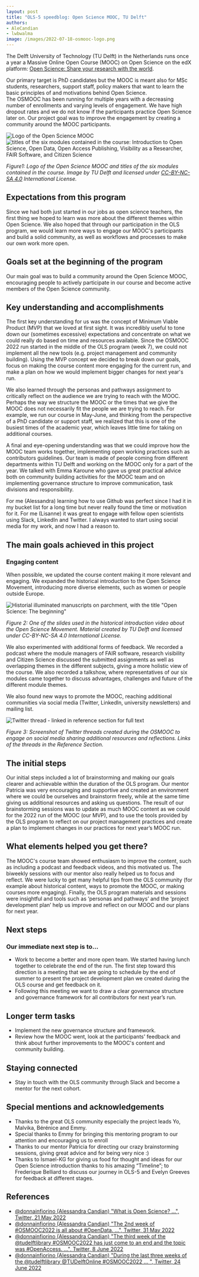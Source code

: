 ```yaml
---
layout: post
title: "OLS-5 speedblog: Open Science MOOC, TU Delft"
authors:
- AleCandian
- lwbwalma
image: /images/2022-07-18-osmooc-logo.png
---
```



The Delft University of Technology (TU Delft) in the Netherlands runs once a year a Massive Online Open Course (MOOC) on Open Science on the edX platform: [Open Science: Share your research with the world](https://learning.edx.org/course/course-v1:DelftX+OS101x+2T2022/home).

Our primary target is PhD candidates but the MOOC is meant also for MSc students, researchers, support staff, policy makers that want to learn the basic principles of and motivations behind Open Science.  
The OSMOOC has been running for multiple years with a decreasing number of enrollments and varying levels of engagement. We have high dropout rates and we do not know if the participants practice Open Science later on. Our project goal was to improve the engagement by creating a community around the MOOC participants.

![Logo of the Open Science MOOC](/images/2022-07-18-osmooc-logo.png)![titles of the six modules contained in the course: Introduction to Open Science, Open Data, Open Access Publishing, Visibility as a Researcher, FAIR Software, and Citizen Science](/images/2022-07-18-osmooc-modules.png)

_Figure1: Logo of the Open Science MOOC and titles of the six modules contained in the course. Image by TU Delft and licensed under [CC-BY-NC-SA 4.0](https://creativecommons.org/licenses/by-nc-sa/4.0/) International License._

## Expectations from this program

Since we had both just started in our jobs as open science teachers, the first thing we hoped to learn was more about the different themes within Open Science. We also hoped that through our participation in the OLS program, we would learn more ways to engage our MOOC's participants and build a solid community, as well as workflows and processes to make our own work more open.

## Goals set at the beginning of the program

Our main goal was to build a community around the Open Science MOOC, encouraging people to actively participate in our course and become active members of the Open Science community.

## Key understanding and accomplishments

The first key understanding for us was the concept of Minimum Viable Product (MVP) that we loved at first sight. It was incredibly useful to tone down our (sometimes excessive) expectations and concentrate on what we could really do based on time and resources available. Since the OSMOOC 2022 run started in the middle of the OLS program (week 7), we could not implement all the new tools (e.g. project management and community building). Using the MVP concept we decided to break down our goals, focus on making the course content more engaging for the current run, and make a plan on how we would implement bigger changes for next year's run.

We also learned through the personas and pathways assignment to critically reflect on the audience we are trying to reach with the MOOC. Perhaps the way we structure the MOOC or the times that we give the MOOC does not necessarily fit the people we are trying to reach. For example, we run our course in May-June, and thinking from the perspective of a PhD candidate or support staff, we realized that this is one of the busiest times of the academic year, which leaves little time for taking on additional courses.

A final and eye-opening understanding was that we could improve how the MOOC team works together, implementing open working practices such as contributors guidelines. Our team is made of people coming from different departments within TU Delft and working on the MOOC only for a part of the year.  We talked with Emma Karoune  who gave us great practical advice both on community building activities for the MOOC team and on implementing governance structure to improve communication, task divisions and responsibility.

For me (Alessandra) learning how to use Github was perfect since I had it in my bucket list for a long time but never really found the time or motivation for it. For me (Lisanne) it was great to engage with fellow open scientists using Slack, LinkedIn and Twitter. I always wanted to start using social media for my work, and now I had a reason to.

## The main goals achieved in this project

### Engaging content

When possible, we updated the course content making it more relevant and engaging. We expanded the historical introduction to the Open Science Movement, introducing more diverse elements, such as women or people outside Europe.

![Historial illuminated manuscripts on parchment, with the title "Open Science: The beginning"](/images/2022-07-18-tudelft-history.png)

_Figure 2: One of the slides used in the historical introduction video about the Open Science Movement. Material created by TU Delft and licensed under CC-BY-NC-SA 4.0 International License._


We also experimented with additional forms of feedback. We recorded a podcast where the module managers of FAIR software, research visibility and Citizen Science discussed the submitted assignments as well as overlapping themes in the different subjects, giving a more holistic view of the course.  We also recorded a talkshow, where representatives of our six modules came together to discuss advantages, challenges and future of the different module themes.

We also found new ways to promote the MOOC, reaching additional communities via social media (Twitter, LinkedIn, university newsletters) and mailing list.

![Twitter thread - linked in reference section for full text](/images/2022-07-18-twitter.png)

_Figure 3: Screenshot of Twitter threads created during the OSMOOC to engage on social media sharing additional resources and reflections. Links of the threads in the Reference Section._

## The initial steps

Our initial steps included a lot of brainstorming and making our goals clearer and achievable within the duration of the OLS program. Our mentor Patricia was very encouraging and supportive and created an environment where we could be ourselves and brainstorm freely, while at the same time giving us additional resources and asking us questions.
The result of our brainstorming sessions was to update as much MOOC content as we could for the 2022 run of the MOOC (our MVP), and to use the tools provided by the OLS program to reflect on our project management practices and create a plan to implement changes in our practices for next year’s MOOC run.

## What elements helped you get there?

The MOOC's course team showed enthusiasm to improve the content, such as including a podcast and feedback videos, and this motivated us. The biweekly sessions with our mentor also really helped us to focus and reflect. We were lucky to get many helpful tips from the OLS community (for example about historical content, ways to promote the MOOC, or making courses more engaging). Finally, the OLS program materials and sessions were insightful and tools such as ‘personas and pathways’ and the ‘project development plan’ help us improve and reflect on our MOOC and our plans for next year.

## Next steps

### Our immediate next step is to…

- Work to become a better and more open team. We started having lunch together to celebrate the end of the run. The first step toward this direction is a meeting that we are going to schedule by the end of summer to present the project development plan we created during the OLS course and get feedback on it.
- Following this meeting we want to draw a clear governance structure and governance framework for all contributors for next year’s run.

## Longer term tasks

- Implement the new governance structure and framework.
- Review how the MOOC went, look at the participants' feedback and think about further improvements to the MOOC's content and community building.

## Staying connected
- Stay in touch with the OLS community through Slack and become a mentor for the next cohort.

## Special mentions and acknowledgements

- Thanks to the great OLS community especially the project leads Yo, Malvika, Bérénice and Emmy.
- Special thanks to Emmy for bringing this mentoring program to our attention and encouraging us to enroll
- Thanks to our mentor Patricia for directing our crazy brainstorming sessions, giving great advice and for being very nice :)
- Thanks to Ismael-KG for giving us food for thought and ideas for our Open Science introduction thanks to his amazing  “Timeline”; to Frederique Belliard to discuss our journey in OLS-5 and Evelyn Greeves for feedback at different stages.

## References

- [@donnainfiorino (Alessandra Candian) "What is Open Science? …", Twitter, 21 May 2022](https://twitter.com/donnainfiorino/status/1527919009395613696)
- [@donnainfiorino (Alessandra Candian) "The 2nd week of #OSMOOC2022 is all about #OpenData. …", Twitter, 31 May 2022](https://twitter.com/donnainfiorino/status/1531644206325895170)
- [@donnainfiorino (Alessandra Candian) "The third week of the @tudelftlibrary #OSMOOC2022 has just come to an end and the topic was #OpenAccess. …", Twitter, 8 June 2022](https://twitter.com/donnainfiorino/status/1534654326425149444)
- [@donnainfiorino (Alessandra Candian) "During the last three weeks of the @tudelftlibrary @TUDelftOnline #OSMOOC2022 … ", Twitter, 24 June 2022](https://twitter.com/donnainfiorino/status/1540409251054714886)
